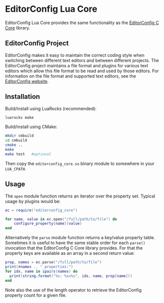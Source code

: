 # EditorConfig Lua Core

EditorConfig Lua Core provides the same functionality as the [EditorConfig C Core](https://github.com/editorconfig/editorconfig-core-c) library.

## EditorConfig Project

EditorConfig makes it easy to maintain the correct coding style when switching between different text editors and between different projects. The EditorConfig project maintains a file format and plugins for various text editors which allow this file format to be read and used by those editors. For information on the file format and supported text editors, see the [EditorConfig website](http://editorconfig.org>).

## Installation

Build/install using LuaRocks (recommended):

```sh
luarocks make
```

Build/install using CMake:

```sh
mkdir cmbuild
cd cmbuild
cmake ..
make
make test   #optional
```

Then copy the `editorconfig_core.so` binary module to somewhere in your `LUA_CPATH`.

## Usage

The `open` module function returns an iterator over the property set. Typical usage by plugins would be:

```lua
ec = require("editorconfig_core")

for name, value in ec.open("/full/path/to/file") do
    configure_property[name](value)
end
```

Alternatively the `parse` module function returns a key/value property table. Sometimes it is useful to have the same stable order for each `parse()` invocation that the EditorConfig C Core library provides. For that the property keys are available as an array in a second return value:

```lua
prop, names = ec.parse("/full/path/to/file")
print(#names .. " properties:")
for idx, name in ipairs(names) do
  print(string.format("%s: %s=%s", idx, name, prop[name]))
end
```

Note also the use of the length operator to retrieve the EditorConfig property count for a given file.
